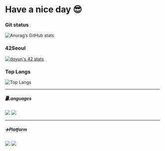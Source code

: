 # Have a nice day 😎	
### Git status

![Anurag’s GitHub stats](https://github-readme-stats.vercel.app/api?username=YunDongHwan&show_icons=true&theme=maroongold)

### 42Seoul
[![doyun's 42 stats](https://badge42.herokuapp.com/api/stats/doyun?privacyEmail=true)](https://github.com/doyun)

### Top Langs
![Top Langs](https://github-readme-stats.vercel.app/api/top-langs/?username=YunDongHwan&layout=compact)


---
##### 🖥Languages
<img src="https://img.shields.io/badge/C-A8B9CC?style=flat-square&logo=C&logoColor=white"/> <img src="https://img.shields.io/badge/C++-00599C?style=flat-square&logo=C++&logoColor=white"/>


---
##### ✈️Platform
<img src="https://img.shields.io/badge/seoul-000000?style=flat-square&logo=42&logoColor=white"/> <img src="https://img.shields.io/badge/slack-4A154B?style=flat-square&logo=slack&logoColor=white"/> 


 
<!--dark, radical, merko, gruvbox, tokyonight, onedark, cobalt, synthwave, highcontrast, dracula
**YunDongHwan/YunDongHwan** is a ✨ _special_ ✨ repository because its `README.md` (this file) appears on your GitHub profile.

Here are some ideas to get you started:


- 🔭 I’m currently working on ...
- 🌱 I’m currently learning ...
- 👯 I’m looking to collaborate on ...
- 🤔 I’m looking for help with ...
- 💬 Ask me about ...
- 📫 How to reach me: ...
- 😄 Pronouns: ...
- ⚡ Fun fact: ...
-->
